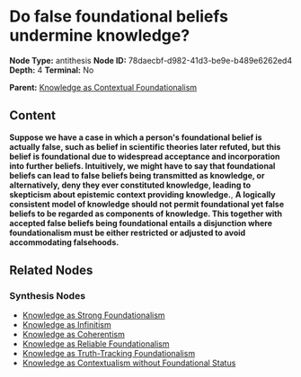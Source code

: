 # Do false foundational beliefs undermine knowledge?

**Node Type:** antithesis
**Node ID:** 78daecbf-d982-41d3-be9e-b489e6262ed4
**Depth:** 4
**Terminal:** No

**Parent:** [Knowledge as Contextual Foundationalism](knowledge-as-contextual-foundationalism-synthesis-5028d272-b1d7-4a0f-8990-e29c517840eb.md)

## Content

**Suppose we have a case in which a person's foundational belief is actually false, such as belief in scientific theories later refuted, but this belief is foundational due to widespread acceptance and incorporation into further beliefs. Intuitively, we might have to say that foundational beliefs can lead to false beliefs being transmitted as knowledge, or alternatively, deny they ever constituted knowledge, leading to skepticism about epistemic context providing knowledge.**, **A logically consistent model of knowledge should not permit foundational yet false beliefs to be regarded as components of knowledge. This together with accepted false beliefs being foundational entails a disjunction where foundationalism must be either restricted or adjusted to avoid accommodating falsehoods.**

## Related Nodes

### Synthesis Nodes

- [Knowledge as Strong Foundationalism](knowledge-as-strong-foundationalism-synthesis-530cb09a-66de-45a9-9562-dfb109a87fcc.md)
- [Knowledge as Infinitism](knowledge-as-infinitism-synthesis-62a7773f-08f1-4e2f-bb01-66e2209ad4e2.md)
- [Knowledge as Coherentism](knowledge-as-coherentism-synthesis-bc3bcc18-004d-462d-a664-217966ff8077.md)
- [Knowledge as Reliable Foundationalism](knowledge-as-reliable-foundationalism-synthesis-10ea28a8-00ca-4284-96b7-ad6dafe39b37.md)
- [Knowledge as Truth-Tracking Foundationalism](knowledge-as-truth-tracking-foundationalism-synthesis-d70e818d-5c41-4904-9a71-4afe4131354c.md)
- [Knowledge as Contextualism without Foundational Status](knowledge-as-contextualism-without-foundational-status-synthesis-aefbdbf0-2abe-478e-8883-5bd5ad23b96f.md)
